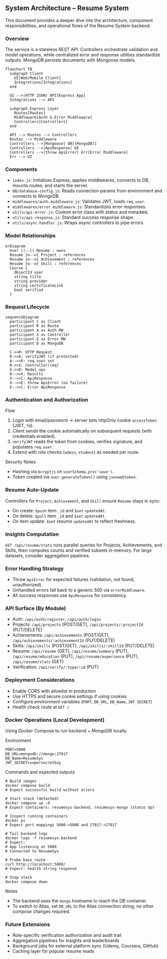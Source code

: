 ## System Architecture – Resume System

This document provides a deeper dive into the architecture, component responsibilities, and operational flows of the Resume System backend.

### Overview
The service is a stateless REST API. Controllers orchestrate validation and model operations, while centralized error and response utilities standardize outputs. MongoDB persists documents with Mongoose models.

```mermaid
flowchart TB
  subgraph Client
    UI[Web/Mobile Client]
    Integrations[Integrations]
  end

  UI -->|HTTP JSON| API[Express App]
  Integrations --> API

  subgraph Express Layer
    Routes[Routes]
    Middleware[Auth & Error Middleware]
    Controllers[Controllers]
  end

  API --> Routes --> Controllers
  Routes --> Middleware
  Controllers -->|Mongoose| DB[(MongoDB)]
  Controllers -->|ApiResponse| UI
  Controllers -->|throw ApiError| Err[Error Middleware]
  Err --> UI
```

### Components
- `index.js`: Initializes Express, applies middlewares, connects to DB, mounts routes, and starts the server.
- `DB/database-config.js`: Reads connection params from environment and connects to MongoDB.
- `middlewares/auth.middleware.js`: Validates JWT, loads `req.user`.
- `middlewares/error.middleware.js`: Standardizes error responses.
- `utils/api-error.js`: Custom error class with status and metadata.
- `utils/api-response.js`: Standard success response shape.
- `utils/async-handler.js`: Wraps async controllers to pipe errors.

### Model Relationships
```mermaid
erDiagram
  User ||--|| Resume : owns
  Resume }o--o{ Project : references
  Resume }o--o{ Achievement : references
  Resume }o--o{ Skill : references
  Course {
    ObjectId user
    string title
    string provider
    string certificateLink
    bool verified
  }
```

### Request Lifecycle
```mermaid
sequenceDiagram
  participant C as Client
  participant R as Route
  participant A as Auth MW
  participant X as Controller
  participant E as Error MW
  participant D as MongoDB

  C->>R: HTTP Request
  R->>A: verifyJWT (if protected)
  A-->>R: req.user set
  R->>X: Controller(req)
  X->>D: Model ops
  D-->>X: Results
  X-->>C: ApiResponse
  X-->>E: throw ApiError (on failure)
  E-->>C: Error ApiResponse
```

### Authentication and Authorization
Flow
1. Login with email/password → server sets httpOnly cookie `accessToken` (JWT, `7d`).
2. Client sends the cookie automatically on subsequent requests (with credentials enabled).
3. `verifyJWT` reads the token from cookies, verifies signature, and populates `req.user`.
4. Extend with role checks (`admin`, `student`) as needed per route.

Security Notes
- Hashing via `bcryptjs` on `userSchema.pre('save')`.
- Token created via `user.generateToken()` using `jsonwebtoken`.

### Resume Auto-Update
Controllers for `Project`, `Achievement`, and `Skill` ensure `Resume` stays in sync:
- On create: `$push` item `_id` and `$set` `updatedAt`.
- On delete: `$pull` item `_id` and `$set` `updatedAt`.
- On item update: `$set` resume `updatedAt` to reflect freshness.

### Insights Computation
`GET /api/resume/stats` runs parallel queries for Projects, Achievements, and Skills, then computes counts and verified subsets in-memory. For large datasets, consider aggregation pipelines.

### Error Handling Strategy
- Throw `ApiError` for expected failures (validation, not found, unauthorized).
- Unhandled errors fall back to a generic 500 via `errorMiddleware`.
- All success responses use `ApiResponse` for consistency.

### API Surface (By Module)
- Auth: `/api/auth/register`, `/api/auth/login`
- Projects: `/api/projects` (POST/GET), `/api/projects/:projectId` (PUT/DELETE)
- Achievements: `/api/achievements` (POST/GET), `/api/achievements/:achievementId` (PUT/DELETE)
- Skills: `/api/skills` (POST/GET), `/api/skills/:skillId` (PUT/DELETE)
- Resume: `/api/resume` (GET), `/api/resume/summary` (PUT), `/api/resume/education` (PUT), `/api/resume/experience` (PUT), `/api/resume/stats` (GET)
- Verification: `/api/verify/:type/:id` (PUT)

### Deployment Considerations
- Enable CORS with allowlist in production
- Use HTTPS and secure cookie settings if using cookies
- Configure environment variables (`PORT`, `DB_URL`, `DB_Name`, `JWT_SECRET`)
- Health check route at `GET /`

### Docker Operations (Local Development)
Using Docker Compose to run backend + MongoDB locally.

Environment
```
PORT=5000
DB_URL=mongodb://mongo:27017
DB_Name=ResumeSys
JWT_SECRET=supersecretkey
```

Commands and expected outputs
```
# Build images
docker compose build
# Expect successful build without errors

# Start stack (detached)
docker compose up -d
# Expect containers: resumesys-backend, resumesys-mongo (status Up)

# Inspect running containers
docker ps
# Expect port mappings 5000->5000 and 27017->27017

# Tail backend logs
docker logs -f resumesys-backend
# Expect:
# App listening at 5000
# Connected to ResumeSys

# Probe base route
curl http://localhost:5000/
# Expect: health string response

# Stop stack
docker compose down
```

Notes
- The backend uses the `mongo` hostname to reach the DB container.
- To switch to Atlas, set `DB_URL` to the Atlas connection string; no other compose changes required.

### Future Extensions
- Role-specific verification authorization and audit trail
- Aggregation pipelines for insights and leaderboards
- Background jobs for external platform sync (Udemy, Coursera, GitHub)
- Caching layer for popular resume reads


